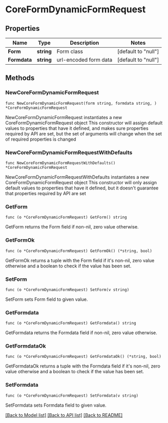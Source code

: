 # CoreFormDynamicFormRequest

## Properties

Name | Type | Description | Notes
------------ | ------------- | ------------- | -------------
**Form** | **string** | Form class | [default to "null"]
**Formdata** | **string** | url-encoded form data | [default to "null"]

## Methods

### NewCoreFormDynamicFormRequest

`func NewCoreFormDynamicFormRequest(form string, formdata string, ) *CoreFormDynamicFormRequest`

NewCoreFormDynamicFormRequest instantiates a new CoreFormDynamicFormRequest object
This constructor will assign default values to properties that have it defined,
and makes sure properties required by API are set, but the set of arguments
will change when the set of required properties is changed

### NewCoreFormDynamicFormRequestWithDefaults

`func NewCoreFormDynamicFormRequestWithDefaults() *CoreFormDynamicFormRequest`

NewCoreFormDynamicFormRequestWithDefaults instantiates a new CoreFormDynamicFormRequest object
This constructor will only assign default values to properties that have it defined,
but it doesn't guarantee that properties required by API are set

### GetForm

`func (o *CoreFormDynamicFormRequest) GetForm() string`

GetForm returns the Form field if non-nil, zero value otherwise.

### GetFormOk

`func (o *CoreFormDynamicFormRequest) GetFormOk() (*string, bool)`

GetFormOk returns a tuple with the Form field if it's non-nil, zero value otherwise
and a boolean to check if the value has been set.

### SetForm

`func (o *CoreFormDynamicFormRequest) SetForm(v string)`

SetForm sets Form field to given value.


### GetFormdata

`func (o *CoreFormDynamicFormRequest) GetFormdata() string`

GetFormdata returns the Formdata field if non-nil, zero value otherwise.

### GetFormdataOk

`func (o *CoreFormDynamicFormRequest) GetFormdataOk() (*string, bool)`

GetFormdataOk returns a tuple with the Formdata field if it's non-nil, zero value otherwise
and a boolean to check if the value has been set.

### SetFormdata

`func (o *CoreFormDynamicFormRequest) SetFormdata(v string)`

SetFormdata sets Formdata field to given value.



[[Back to Model list]](../README.md#documentation-for-models) [[Back to API list]](../README.md#documentation-for-api-endpoints) [[Back to README]](../README.md)


